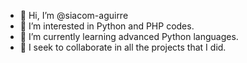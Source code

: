 - 👋 Hi, I’m @siacom-aguirre
- 👀 I’m interested in Python and PHP codes.
- 🌱 I’m currently learning advanced Python languages.
- 💞️ I seek to collaborate in all the projects that I did.

<!---
siacom-aguirre/siacom-aguirre is a ✨ special ✨ repository because its `README.md` (this file) appears on your GitHub profile.
You can click the Preview link to take a look at your changes.
--->
